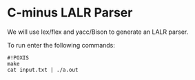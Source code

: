 # C-minus LALR Parser #
We will use lex/flex and yacc/Bison to generate an LALR parser.

To run enter the following commands:

```
#!POXIS
make
cat input.txt | ./a.out
```